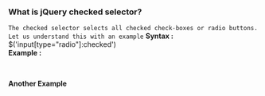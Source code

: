 ### What is jQuery checked selector?
`The checked selector selects all checked check-boxes or radio buttons. Let us understand this with an example`
**Syntax :**
$('input[type="radio"]:checked')</br>
**Example :**
   <script type="text/javascript"></br>
        $(document).ready(function () {</br>
            $('#btnSubmit').click(function () {</br>
                var result = $('input[type="radio"]:checked');</br>
                if (result.length > 0) {</br>
                    $('#divResult').html(result.val() + " is checked");</br>
                }</br>
                else {</br>
                    $('#divResult').html("No radio button checked");</br>
                }</br>
            });</br>
        });</br>
    </script></br>
    
   **Another Example**
     <script></br>
      $(document).ready(function(){</br>
          $('#btnSubmit').click(function(){</br>
              var result = $('input[type="checkbox"]:checked');</br>
              if(result.length>0){</br>
               var resultString = result.length + " checkbox Chcked </br>";</br>
                 result.each(function () {</br>
                     resultString  += $(this).val() + "</br>"</br>
                      console.log($(this).val());</br>
                  })</br>
                  $('#divResult').html(resultString);</br>
              }</br>
              else{</br>
                  $('#divResult').html("No Checkbox chcked");</br>
              }</br>
          })</br>
      })</br>
  </script></br>
